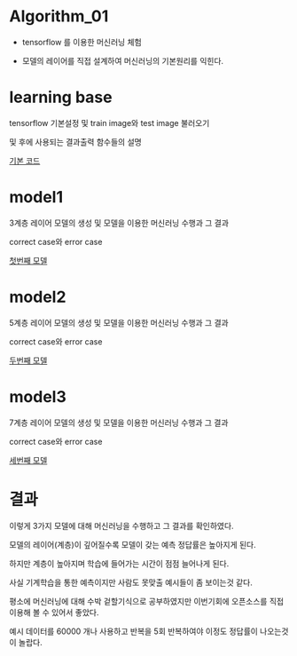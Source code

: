 # Algorithm_01
- tensorflow 를 이용한 머신러닝 체험

- 모델의 레이어를 직접 설계하여 머신러닝의 기본원리를 익힌다.

# learning base

tensorflow 기본설정 및 train image와 test image 불러오기

및 후에 사용되는 결과출력 함수들의 설명

[기본 코드](https://github.com/ysh4296/Algorithm_01/blob/main/learning%20base.ipynb)

# model1

3계층 레이어 모델의 생성 및 모델을 이용한 머신러닝 수행과 그 결과

correct case와 error case

[첫번째 모델](https://github.com/ysh4296/Algorithm_01/blob/main/model1.ipynb)

# model2

5계층 레이어 모델의 생성 및 모델을 이용한 머신러닝 수행과 그 결과

correct case와 error case

[두번째 모델](https://github.com/ysh4296/Algorithm_01/blob/main/model2.ipynb)

# model3

7계층 레이어 모델의 생성 및 모델을 이용한 머신러닝 수행과 그 결과

correct case와 error case

[세번째 모델](https://github.com/ysh4296/Algorithm_01/blob/main/model3.ipynb)


# 결과

이렇게 3가지 모델에 대해 머신러닝을 수행하고 그 결과를 확인하였다.

모델의 레이어(계층)이 깊어질수록 모델이 갖는 예측 정답률은 높아지게 된다.

하지만 계층이 높아지며 학습에 들어가는 시간이 점점 늘어나게 된다.

사실 기계학습을 통한 예측이지만 사람도 못맞출 예시들이 좀 보이는것 같다.

평소에 머신러닝에 대해 수박 겉할기식으로 공부하였지만 이번기회에 오픈소스를 직접 이용해 볼 수 있어서 좋았다.

예시 데이터를 60000 개나 사용하고 반복을 5회 반복하여야 이정도 정답률이 나오는것이 놀랍다.
